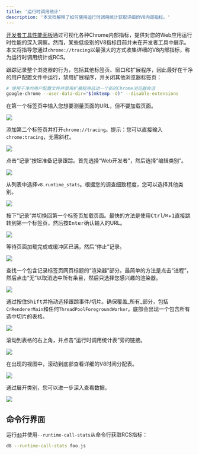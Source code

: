 ```yaml
---
title: '运行时调用统计'
description: '本文档解释了如何使用运行时调用统计获取详细的V8内部指标。'
---
```

[开发者工具性能面板](https://developers.google.com/web/tools/chrome-devtools/evaluate-performance/)通过可视化各种Chrome内部指标，提供对您的Web应用运行时性能的深入洞察。然而，某些低级别的V8指标目前并未在开发者工具中展示。本文将指导您通过`chrome://tracing`以最强大的方式收集详细的V8内部指标，称为运行时调用统计或RCS。

跟踪记录整个浏览器的行为，包括其他标签页、窗口和扩展程序，因此最好在干净的用户配置文件中运行，禁用扩展程序，并关闭其他浏览器标签页：

```bash
# 使用干净的用户配置文件并禁用扩展程序启动一个新的Chrome浏览器会话
google-chrome --user-data-dir="$(mktemp -d)" --disable-extensions
```

在第一个标签页中输入您想要测量页面的URL，但不要加载页面。

![](/_img/rcs/01.png)

添加第二个标签页并打开`chrome://tracing`。提示：您可以直接输入`chrome:tracing`，无需斜杠。

![](/_img/rcs/02.png)

点击“记录”按钮准备记录跟踪。首先选择“Web开发者”，然后选择“编辑类别”。

![](/_img/rcs/03.png)

从列表中选择`v8.runtime_stats`。根据您的调查细致程度，您可以选择其他类别。

![](/_img/rcs/04.png)

按下“记录”并切换回第一个标签页加载页面。最快的方法是使用<kbd>Ctrl</kbd>/<kbd>⌘</kbd>+<kbd>1</kbd>直接跳转到第一个标签页，然后按<kbd>Enter</kbd>确认输入的URL。

![](/_img/rcs/05.png)

等待页面加载完成或缓冲区已满，然后“停止”记录。

![](/_img/rcs/06.png)

查找一个包含记录标签页网页标题的“渲染器”部分。最简单的方法是点击“进程”，然后点击“无”以取消选中所有条目，然后只选择您感兴趣的渲染器。

![](/_img/rcs/07.png)

通过按住<kbd>Shift</kbd>并拖动选择跟踪事件/切片。确保覆盖_所有_部分，包括`CrRendererMain`和任何`ThreadPoolForegroundWorker`。底部会出现一个包含所有选中切片的表格。

![](/_img/rcs/08.png)

滚动到表格的右上角，并点击“运行时调用统计表”旁的链接。

![](/_img/rcs/09.png)

在出现的视图中，滚动到底部查看详细的V8时间分配表。

![](/_img/rcs/10.png)

通过展开类别，您可以进一步深入查看数据。

![](/_img/rcs/11.png)

## 命令行界面

运行[`d8`](/docs/d8)并使用`--runtime-call-stats`从命令行获取RCS指标：

```bash
d8 --runtime-call-stats foo.js
```

